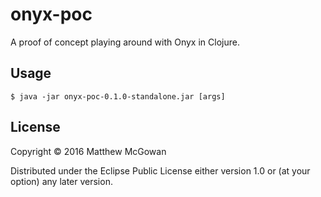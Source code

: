 # onyx-poc

A proof of concept playing around with Onyx in Clojure.


## Usage

    $ java -jar onyx-poc-0.1.0-standalone.jar [args]

## License

Copyright © 2016 Matthew McGowan

Distributed under the Eclipse Public License either version 1.0 or (at
your option) any later version.
